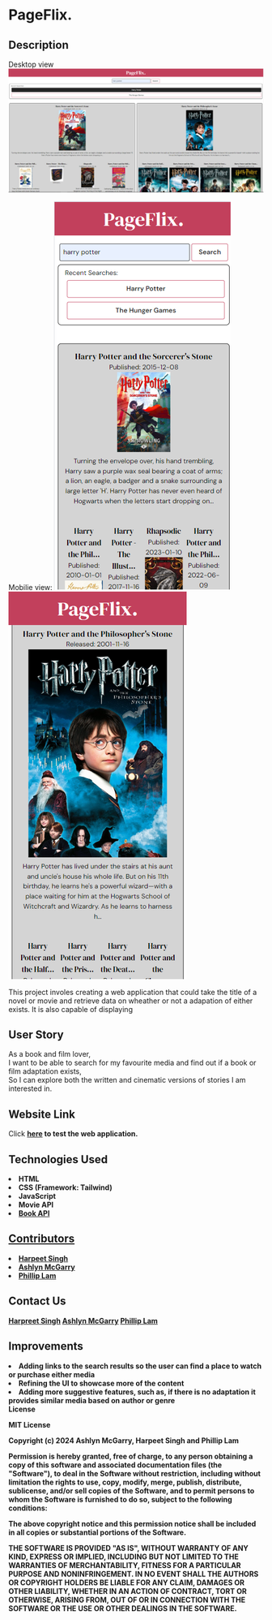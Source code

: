 # PageFlix.

## Description
Desktop view
<img src="/assets/images/Desktop Screenshot.PNG">

Mobilie view:
<img src="/assets/images/Moblie Screenshot P1.PNG">
<img src="/assets/images/Moblie Screenshot P2.PNG">

This project involes creating a web application that could take the title of a novel or movie and retrieve data on wheather or not a adapation of either exists. It is also capable of displaying  


## User Story
As a book and film lover,
<br>I want to be able to search for my favourite media and find out if a book or film adaptation exists,
<br>So I can explore both the written and cinematic versions of stories I am interested in.

## Website Link
Click <a href="https://sharpreet89.github.io/PageFlix/"><strong>here<strong></a> to test the web application.

## Technologies Used
<li>HTML</li>
<li>CSS (Framework: Tailwind)</li>
<li>JavaScript</li>
<li>Movie API<a href="https://developer.themoviedb.org/docs/getting-started"></li>
<li>Book API<a href="https://developers.google.com/books/docs/v1/using">

## Contributors 
<li><a href="https://github.com/SHarpreet89">Harpeet Singh</a></li>
<li><a href="https://github.com/ashlynmcgarry">Ashlyn McGarry</a></li>
<li><a href="https://github.com/dashboard">Phillip Lam</a></li>

## Contact Us
<a href="S.harpreet@me.com">Harpreet Singh</a>
<a href="ashlynjanexx@gmail.com">Ashlyn McGarry</a>
<a href="philliplamm07@gmail.com">Phillip Lam</a>

## Improvements
<li>Adding links to the search results so the user can find a place to watch or purchase either media</li>
<li>Refining the UI to showcase more of the content</li>
<li>Adding more suggestive features, such as, if there is no adaptation it provides similar media based on author or genre</li

## License
MIT License

Copyright (c) 2024 Ashlyn McGarry, Harpeet Singh and Phillip Lam

Permission is hereby granted, free of charge, to any person obtaining a copy
of this software and associated documentation files (the "Software"), to deal
in the Software without restriction, including without limitation the rights
to use, copy, modify, merge, publish, distribute, sublicense, and/or sell
copies of the Software, and to permit persons to whom the Software is
furnished to do so, subject to the following conditions:

The above copyright notice and this permission notice shall be included in all
copies or substantial portions of the Software.

THE SOFTWARE IS PROVIDED "AS IS", WITHOUT WARRANTY OF ANY KIND, EXPRESS OR
IMPLIED, INCLUDING BUT NOT LIMITED TO THE WARRANTIES OF MERCHANTABILITY,
FITNESS FOR A PARTICULAR PURPOSE AND NONINFRINGEMENT. IN NO EVENT SHALL THE
AUTHORS OR COPYRIGHT HOLDERS BE LIABLE FOR ANY CLAIM, DAMAGES OR OTHER
LIABILITY, WHETHER IN AN ACTION OF CONTRACT, TORT OR OTHERWISE, ARISING FROM,
OUT OF OR IN CONNECTION WITH THE SOFTWARE OR THE USE OR OTHER DEALINGS IN THE
SOFTWARE.